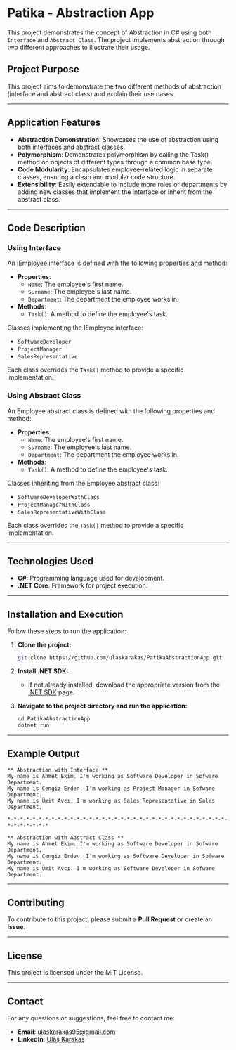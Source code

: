 # Patika - Abstraction App

This project demonstrates the concept of Abstraction in C# using both `Interface` and `Abstract Class`. The project implements abstraction through two different approaches to illustrate their usage.

## Project Purpose

This project aims to demonstrate the two different methods of abstraction (interface and abstract class) and explain their use cases.

---

## Application Features

- **Abstraction Demonstration**: Showcases the use of abstraction using both interfaces and abstract classes.
- **Polymorphism**: Demonstrates polymorphism by calling the Task() method on objects of different types through a common base type.
- **Code Modularity**: Encapsulates employee-related logic in separate classes, ensuring a clean and modular code structure.
- **Extensibility**: Easily extendable to include more roles or departments by adding new classes that implement the interface or inherit from the abstract class.

---

## Code Description

### Using Interface
An IEmployee interface is defined with the following properties and method:

- **Properties**:
  - `Name`: The employee's first name.
  - `Surname`: The employee's last name.
  - `Department`: The department the employee works in.
- **Methods**:
  - `Task()`: A method to define the employee's task.

Classes implementing the IEmployee interface:
- `SoftwareDeveloper`
- `ProjectManager`
- `SalesRepresentative`

Each class overrides the `Task()` method to provide a specific implementation.

### Using Abstract Class
An Employee abstract class is defined with the following properties and method:

- **Properties**:
  - `Name`: The employee's first name.
  - `Surname`: The employee's last name.
  - `Department`: The department the employee works in.
- **Methods**:
  - `Task()`: A method to define the employee's task.
 
Classes inheriting from the Employee abstract class:
- `SoftwareDeveloperWithClass`
- `ProjectManagerWithClass`
- `SalesRepresentativeWithClass`

Each class overrides the `Task()` method to provide a specific implementation.

---

## Technologies Used

- **C#**: Programming language used for development.
- **.NET Core**: Framework for project execution.

---

## Installation and Execution

Follow these steps to run the application:

1. **Clone the project:**
   ```bash
   git clone https://github.com/ulaskarakas/PatikaAbstractionApp.git
   ```
2. **Install .NET SDK:**
   - If not already installed, download the appropriate version from the [.NET SDK](https://dotnet.microsoft.com/download) page.

3. **Navigate to the project directory and run the application:**
   ```bash
   cd PatikaAbstractionApp
   dotnet run
   ```

---

## Example Output

```
** Abstraction with Interface **
My name is Ahmet Ekim. I'm working as Software Developer in Sofware Department.
My name is Cengiz Erden. I'm working as Project Manager in Sofware Department.
My name is Ümit Avcı. I'm working as Sales Representative in Sales Department.

*-*-*-*-*-*-*-*-*-*-*-*-*-*-*-*-*-*-*-*-*-*-*-*-*-*-*-*-*-*-*-*-*-*-*-*-*-*-*-*-*-*

** Abstraction with Abstract Class **
My name is Ahmet Ekim. I'm working as Software Developer in Sofware Department.
My name is Cengiz Erden. I'm working as Software Developer in Sofware Department.
My name is Ümit Avcı. I'm working as Software Developer in Sofware Department.
```

---

## Contributing
To contribute to this project, please submit a **Pull Request** or create an **Issue**.

---

## License
This project is licensed under the MIT License.

---

## Contact
For any questions or suggestions, feel free to contact me:
- **Email**: [ulaskarakas95@gmail.com](mailto:ulaskarakas95@gmail.com)
- **LinkedIn**: [Ulaş Karakaş](https://www.linkedin.com/in/ulas-karakas/)
